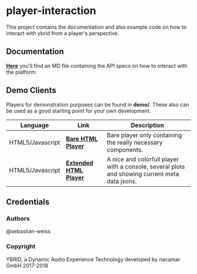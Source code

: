 # player-interaction
This project contains the documentation and also example code on how to interact with ybrid from a player's 
perspective.

## Documentation
[**Here**](doc/INTERACTION.md) you'll find an MD file containing the API specs on how to interact with the platform.

## Demo Clients
Players for demonstration purposes can be found in **demo/**. These also can be used as a good starting point 
for your own development.
 
Language | Link | Description
------------- | ------------- | -------------
HTML5/Javascript | [**Bare HTML Player**](demo/html5/bare)  | Bare player only containing the really necessary components.
HTML5/Javascript | [**Extended HTML Player**](demo/html5/extended)  | A nice and colorfull player with a console, several plots and showing current meta data jsons.

## Credentials
### Authors
@sebastian-weiss

### Copyright
YBRID, a Dynamic Audio Experience Technology developed by nacamar GmbH 2017-2018
